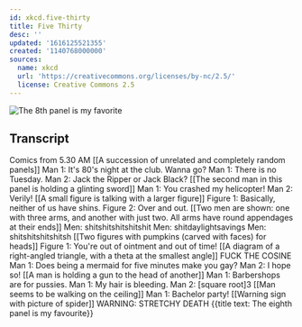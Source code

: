 ```yaml
---
id: xkcd.five-thirty
title: Five Thirty
desc: ''
updated: '1616125521355'
created: '1140768000000'
sources:
  name: xkcd
  url: 'https://creativecommons.org/licenses/by-nc/2.5/'
  license: Creative Commons 2.5
---
```

![The 8th panel is my favorite](https://imgs.xkcd.com/comics/five_thirty.jpg)

## Transcript
Comics from 5.30 AM
[[A succession of unrelated and completely random panels]]
Man 1: It's 80's night at the club. Wanna go?
Man 1: There is no Tuesday.
Man 2: Jack the Ripper or Jack Black?
[[The second man in this panel is holding a glinting sword]]
Man 1: You crashed my helicopter!
Man 2: Verily!
[[A small figure is talking with a larger figure]]
Figure 1: Basically, neither of us have shins.
Figure 2: Over and out.
[[Two men are shown: one with three arms, and another with just two. All arms have round appendages at their ends]]
Men: shitshitshitshitshit
Men: shitdaylightsavings
Men: shitshitshitshitsh
[[Two figures with pumpkins (carved with faces) for heads]]
Figure 1: You're out of ointment and out of time!
[[A diagram of a right-angled triangle, with a theta at the smallest angle]]
FUCK THE COSINE
Man 1: Does being a mermaid for five minutes make you gay?
Man 2: I hope so!
[[A man is holding a gun to the head of another]]
Man 1: Barbershops are for pussies.
Man 1: My hair is bleeding.
Man 2: [square root]3
[[Man seems to be walking on the ceiling]]
Man 1: Bachelor party!
[[Warning sign with picture of spider]]
WARNING: STRETCHY DEATH
{{title text: The eighth panel is my favourite}}
